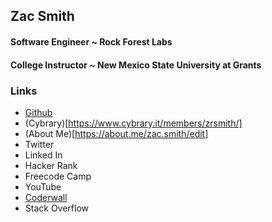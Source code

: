 ## Zac Smith
#### Software Engineer ~ Rock Forest Labs
#### College Instructor ~ New Mexico State University at Grants


### Links
+ [Github](https://github.com/zrsmith75)
+ (Cybrary)[https://www.cybrary.it/members/zrsmith/]
+ (About Me)[https://about.me/zac.smith/edit]
+ Twitter
+ Linked In
+ Hacker Rank
+ Freecode Camp
+ YouTube
+ [Coderwall](https://coderwall.com/zrsmith)
+ Stack Overflow
